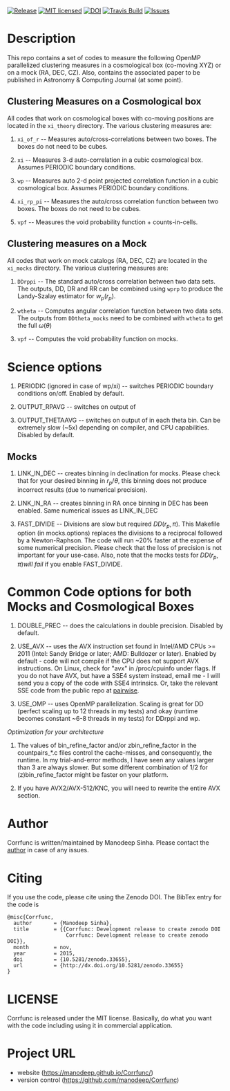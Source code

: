 [![Release](https://img.shields.io/github/release/manodeep/Corrfunc.svg)](https://github.com/manodeep/Corrfunc/releases/latest)
[![MIT licensed](https://img.shields.io/badge/license-MIT-blue.svg)](https://raw.githubusercontent.com/manodeep/Corrfunc/master/LICENSE)
[![DOI](https://zenodo.org/badge/19184/manodeep/Corrfunc.svg)](https://zenodo.org/badge/latestdoi/19184/manodeep/Corrfunc)
[![Travis Build](https://travis-ci.org/manodeep/Corrfunc.svg?branch=python3)](https://travis-ci.org/manodeep/Corrfunc)
[![Issues](https://img.shields.io/github/issues/manodeep/Corrfunc.svg)](https://github.com/manodeep/Corrfunc/issues)

# Description

This repo contains a set of codes to measure the following OpenMP parallelized clustering 
measures in a cosmological box (co-moving XYZ) or on a mock (RA, DEC, CZ). Also, 
contains the associated paper to be published in Astronomy & Computing Journal (at some point). 

## Clustering Measures on a Cosmological box

All codes that work on cosmological boxes with co-moving positions are located in the 
``xi_theory`` directory. The various clustering measures are:

1. ``xi_of_r`` -- Measures auto/cross-correlations between two boxes. The boxes do not need to be cubes.

2. ``xi`` -- Measures 3-d auto-correlation in a cubic cosmological box. Assumes PERIODIC boundary conditions.

3. ``wp`` -- Measures auto 2-d point projected correlation function in a cubic cosmological box. Assumes PERIODIC boundary conditions. 

4. ``xi_rp_pi`` -- Measures the auto/cross correlation function between two boxes. The boxes do not need to be cubes. 

5. ``vpf`` -- Measures the void probability function + counts-in-cells. 

## Clustering measures on a Mock

All codes that work on mock catalogs (RA, DEC, CZ) are located in the ``xi_mocks`` directory. The
various clustering measures are:

1. ``DDrppi`` -- The standard auto/cross correlation between two data sets. The outputs, DD, DR and RR
can be combined using ``wprp`` to produce the Landy-Szalay estimator for $w_p(r_p)$. 

2. ``wtheta`` -- Computes angular correlation function between two data sets. The outputs from 
``DDtheta_mocks`` need to be combined with ``wtheta`` to get the full $\omega(\theta)$

3. ``vpf`` -- Computes the void probability function on mocks. 

# Science options

1. PERIODIC (ignored in case of wp/xi) -- switches PERIODIC boundary
conditions on/off. Enabled by default. 

2. OUTPUT_RPAVG -- switches on output of <rp> in each ``rp`` bin. Can be
a massive performance hit (~ 2.2x in case of wp). Disabled by default.
Needs code option DOUBLE_PREC to be enabled as well. For the mocks, 
OUTPUT_RPAVG causes only a mild increase in runtime and is enabled by 
default.

3. OUTPUT_THETAAVG -- switches on output of <theta> in each theta bin. 
Can be extremely slow (~5x) depending on compiler, and CPU capabilities. 
Disabled by default. 


## Mocks

1. LINK_IN_DEC -- creates binning in declination for mocks. Please check that for 
your desired binning in $r_p$/$\theta$, this binning does not produce incorrect 
results (due to numerical precision). 

2. LINK_IN_RA -- creates binning in RA once binning in DEC has been enabled. Same 
numerical issues as LINK_IN_DEC

3. FAST_DIVIDE --  Divisions are slow but required $DD(r_p,\pi)$. This Makefile
option (in mocks.options) replaces the divisions to a reciprocal followed by a 
Newton-Raphson. The code will run ~20% faster at the expense of some numerical precision. 
Please check that the loss of precision is not important for your use-case. Also, note 
that the mocks tests for $DD(r_p, \pi)$*will fail* if you enable FAST_DIVIDE. 

# Common Code options for both Mocks and Cosmological Boxes

1. DOUBLE_PREC -- does the calculations in double precision. Disabled
by default. 

2. USE_AVX -- uses the AVX instruction set found in Intel/AMD CPUs >= 2011
(Intel: Sandy Bridge or later; AMD: Bulldozer or later). Enabled by
default - code will not compile if the CPU does not support AVX instructions.
On Linux, check for "avx" in /proc/cpuinfo under flags. If you do not have
AVX, but have a SSE4 system instead, email me - I will send you a copy of
the code with SSE4 intrinsics. Or, take the relevant SSE code from the public repo at 
[pairwise](https://manodeep.github.io/pairwise).

3. USE_OMP -- uses OpenMP parallelization. Scaling is great for DD (perfect scaling
up to 12 threads in my tests) and okay (runtime becomes constant ~6-8 threads in
my tests) for DDrppi and wp. 


*Optimization for your architecture*

1. The values of bin_refine_factor and/or zbin_refine_factor in the countpairs_*.c
files control the cache-misses, and consequently, the runtime. In my trial-and-error
methods, I have seen any values larger than 3 are always slower. But some different
combination of 1/2 for (z)bin_refine_factor might be faster on your platform. 

2. If you have AVX2/AVX-512/KNC, you will need to rewrite the entire AVX section.

# Author

Corrfunc is written/maintained by Manodeep Sinha. Please contact the [author](mailto:manodeep@gmail.com) in
case of any issues.

# Citing

If you use the code, please cite using the Zenodo DOI. The BibTex entry for the code is  

```
@misc{Corrfunc,
  author       = {Manodeep Sinha},
  title        = {{Corrfunc: Development release to create zenodo DOI 
                   Corrfunc: Development release to create zenodo DOI}},
  month        = nov,
  year         = 2015,
  doi          = {10.5281/zenodo.33655},
  url          = {http://dx.doi.org/10.5281/zenodo.33655}
}
```

# LICENSE

Corrfunc is released under the MIT license. Basically, do what you want
with the code including using it in commercial application.

# Project URL

* website (https://manodeep.github.io/Corrfunc/) 
* version control (https://github.com/manodeep/Corrfunc)
